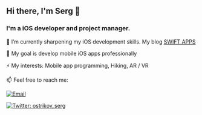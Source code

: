 ## Hi there, I'm Serg 👋

### I'm a iOS developer and project manager.

🌱  I’m currently sharpening my iOS development skills. My blog [SWIFT APPS](https://swiftapps.ru)
 
🔭  My goal is develop mobile iOS apps professionally

⚡ My interests: Mobile app programming, Hiking, AR / VR
 
📫  Feel free to reach me:

[![Email](https://img.shields.io/badge/Email-%40osvworks@gmail.com%20-blue)](mailto:osvworks@gmail.com?)

[![Twitter: ostrikov_serg](https://img.shields.io/twitter/follow/ostrikov_serg?style=social)](https://twitter.com/ostrikov_serg)

<!--
**gospodi-dev/gospodi-dev** is a ✨ _special_ ✨ repository because its `README.md` (this file) appears on your GitHub profile.

Here are some ideas to get you started:

- 🔭 I’m currently working on ...
- 🌱 I’m currently learning ...
- 👯 I’m looking to collaborate with other
- 🤔 I’m looking for help with ...
- 💬 Ask me about ...
- 📫 How to reach me: ...
- 😄 Pronouns: ...
- ⚡ Fun fact: ...
-->
